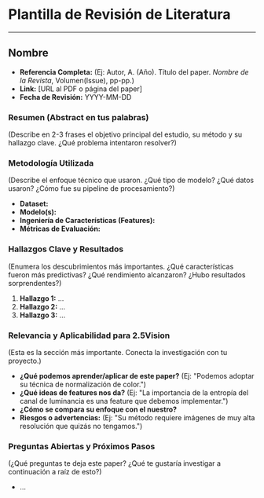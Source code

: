 # Plantilla de Revisión de Literatura
---
## Nombre

- **Referencia Completa:** (Ej: Autor, A. (Año). Título del paper. *Nombre de la Revista*, Volumen(Issue), pp-pp.)
- **Link:** [URL al PDF o página del paper]
- **Fecha de Revisión:** YYYY-MM-DD



### Resumen (Abstract en tus palabras)

(Describe en 2-3 frases el objetivo principal del estudio, su método y su hallazgo clave. ¿Qué problema intentaron resolver?)


### Metodología Utilizada

(Describe el enfoque técnico que usaron. ¿Qué tipo de modelo? ¿Qué datos usaron? ¿Cómo fue su pipeline de procesamiento?)

- **Dataset:**
- **Modelo(s):**
- **Ingeniería de Características (Features):**
- **Métricas de Evaluación:**


### Hallazgos Clave y Resultados

(Enumera los descubrimientos más importantes. ¿Qué características fueron más predictivas? ¿Qué rendimiento alcanzaron? ¿Hubo resultados sorprendentes?)

1.  **Hallazgo 1:** ...
2.  **Hallazgo 2:** ...
3.  **Hallazgo 3:** ...


### Relevancia y Aplicabilidad para 2.5Vision

(Esta es la sección más importante. Conecta la investigación con tu proyecto.)

- **¿Qué podemos aprender/aplicar de este paper?** (Ej: "Podemos adoptar su técnica de normalización de color.")
- **¿Qué ideas de features nos da?** (Ej: "La importancia de la entropía del canal de luminancia es una feature que debemos implementar.")
- **¿Cómo se compara su enfoque con el nuestro?**
- **Riesgos o advertencias:** (Ej: "Su método requiere imágenes de muy alta resolución que quizás no tengamos.")



### Preguntas Abiertas y Próximos Pasos

(¿Qué preguntas te deja este paper? ¿Qué te gustaría investigar a continuación a raíz de esto?)

- ...
